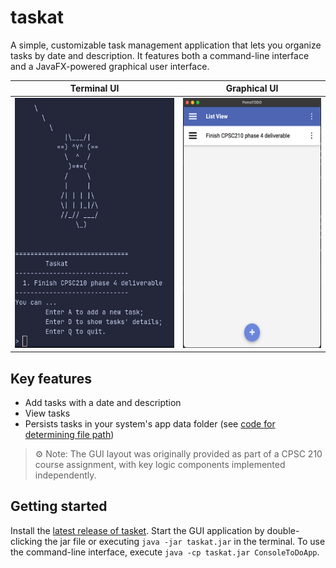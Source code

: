 # taskat

A simple, customizable task management application that lets you organize tasks by date and description.
It features both a command-line interface and a JavaFX-powered graphical user interface.

| Terminal UI                                          | Graphical UI                                     |
|------------------------------------------------------|--------------------------------------------------|
| <img src="images/console_snapshot.png" height="400"> | <img src="images/gui_snapshot.png" height="400"> |

## Key features

- Add tasks with a date and description
- View tasks
- Persists tasks in your system's app data folder (see [code for determining file path](https://github.com/joeyshi12/taskat/blob/b2f05530e6119b9de925c01a8a1238dd0cb24072/src/main/java/utility/JsonFileIO.java#L50))

> ⚙️ Note: The GUI layout was originally provided as part of a CPSC 210 course assignment, with key logic components implemented independently.

## Getting started

Install the [latest release of tasket](https://github.com/joeyshi12/taskat/releases).
Start the GUI application by double-clicking the jar file or executing `java -jar taskat.jar` in the terminal.
To use the command-line interface, execute `java -cp taskat.jar ConsoleToDoApp`.
